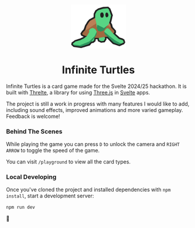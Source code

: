 <p align="center">
  <img src="turtle.png" alt="Turtle" width="150"/>
  <h1 align="center">Infinite Turtles</h1>
</p>

Infinite Turtles is a card game made for the Svelte 2024/25 hackathon. It is built with [Threlte](https://threlte.xyz/), a library for using [Three.js](https://threejs.org/) in [Svelte](http://svelte.dev/) apps.

The project is still a work in progress with many features I would like to add, including sound effects, improved animations and more varied gameplay. Feedback is welcome!

### Behind The Scenes

While playing the game you can press `D` to unlock the camera and `RIGHT ARROW` to toggle the speed of the game.

You can visit `/playground` to view all the card types.

### Local Developing

Once you've cloned the project and installed dependencies with `npm install`, start a development server:

```bash
npm run dev
```

🐢
